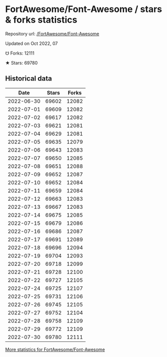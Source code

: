 # FortAwesome/Font-Awesome / stars & forks statistics

Repository url: [/FortAwesome/Font-Awesome](https://github.com/FortAwesome/Font-Awesome)

Updated on Oct 2022, 07

☋ Forks: 12111

★ Stars: 69780

## Historical data
| Date | Stars | Forks |
|------|-------|-------|
| 2022-06-30 | 69602 | 12082 | 
| 2022-07-01 | 69609 | 12082 | 
| 2022-07-02 | 69617 | 12082 | 
| 2022-07-03 | 69621 | 12081 | 
| 2022-07-04 | 69629 | 12081 | 
| 2022-07-05 | 69635 | 12079 | 
| 2022-07-06 | 69643 | 12083 | 
| 2022-07-07 | 69650 | 12085 | 
| 2022-07-08 | 69651 | 12088 | 
| 2022-07-09 | 69652 | 12087 | 
| 2022-07-10 | 69652 | 12084 | 
| 2022-07-11 | 69659 | 12084 | 
| 2022-07-12 | 69663 | 12083 | 
| 2022-07-13 | 69667 | 12083 | 
| 2022-07-14 | 69675 | 12085 | 
| 2022-07-15 | 69679 | 12086 | 
| 2022-07-16 | 69686 | 12087 | 
| 2022-07-17 | 69691 | 12089 | 
| 2022-07-18 | 69696 | 12094 | 
| 2022-07-19 | 69704 | 12093 | 
| 2022-07-20 | 69718 | 12099 | 
| 2022-07-21 | 69728 | 12100 | 
| 2022-07-22 | 69727 | 12105 | 
| 2022-07-24 | 69725 | 12107 | 
| 2022-07-25 | 69731 | 12106 | 
| 2022-07-26 | 69745 | 12105 | 
| 2022-07-27 | 69752 | 12104 | 
| 2022-07-28 | 69758 | 12109 | 
| 2022-07-29 | 69772 | 12109 | 
| 2022-07-30 | 69780 | 12111 | 


[More statistics for FortAwesome/Font-Awesome](https://reviewgithub.com/rep/FortAwesome/Font-Awesome)
